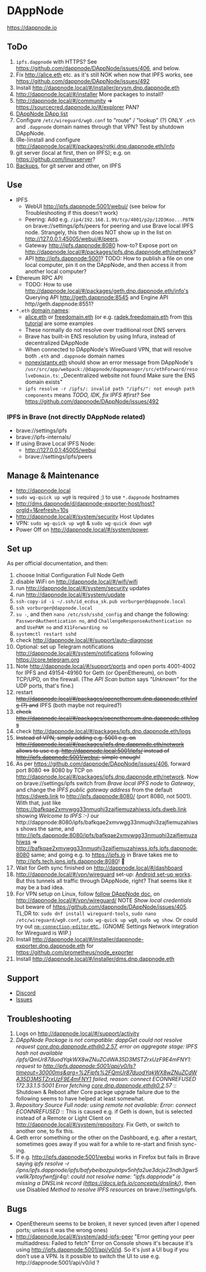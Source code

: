 # DAppNode

https://dappnode.io

## ToDo

1. `ipfs.dappnode` with HTTPS? See https://github.com/dappnode/DAppNode/issues/406, and below.
1. Fix http://alice.eth etc. as it's still NOK when now that IPFS works, see https://github.com/dappnode/DAppNode/issues/492
1. Install http://dappnode.local/#/installer/prysm.dnp.dappnode.eth
1. http://dappnode.local/#/installer More packages to install?
1. http://dappnode.local/#/community => https://sourcecred.dappnode.io/#/explorer PAN?
1. [DAppNode DApp list ](https://docs.google.com/forms/d/e/1FAIpQLSf-SI3NfcvD0tXLvn6aoBpHpwiujjhg8z8kuCDCyFka-f5cRQ/viewform)
1. Configure `/etc/wireguard/wg0.conf` to "route" / "lookup" (?) ONLY `.eth` and `.dappnode` domain names through that VPN? Test by shutdown DAppNode.
1. (Re-)install and configure http://dappnode.local/#/packages/rotki.dnp.dappnode.eth/info
1. git server (local at first, then on IPFS); e.g. on https://github.com/linuxserver?
1. [Backups](https://docs.dappnode.io/user-guide/ui/recommended-set-ups/backup-functionality), for git server and other, on IPFS


## Use

* IPFS
  * WebUI http://ipfs.dappnode:5001/webui/ (see below for Troubleshooting if this doesn't work)
  * Peering: Add e.g. `/ip4/192.168.1.99/tcp/4001/p2p/12D3Koo...P8TN` on brave://settings/ipfs/peers for peering and use Brave local IPFS node. 
    Strangely, this then does NOT show up in the list on http://127.0.0.1:45005/webui/#/peers.
  * Gateway http://ipfs.dappnode:8080 how-to? Expose port on http://dappnode.local/#/packages/ipfs.dnp.dappnode.eth/network?
  * API http://ipfs.dappnode:5001?
    TODO: How to publish a file on one local computer, pin it on the DAppNode, and then access it from another local computer?
* Ethereum RPC API
  * TODO: How to use http://dappnode.local/#/packages/geth.dnp.dappnode.eth/info's Querying API http://geth.dappnode:8545 and Engine API http//geth.dappnode:8551?
* `*.eth` [domain names](https://ens.domains):
  * [alice.eth](http://alice.eth) or [freedomain.eth](http://freedomain.eth) (or e.g. [radek.freedomain.eth](http://radek.freedomain.eth) from [this tutorial](http://radek.freedomain.eth) are some examples
  * These normally do not resolve over traditional root DNS servers
  * Brave has built-in ENS resolution by using Infura, instead of decentralized DAppNode
  * When connected to DAppNode's WireGuard VPN, that will resolve both `.eth` and `.dappnode` domain names
  * [nonexistantx.eth](http://nonexistantx.eth) should show an error message from DAppNode's `/usr/src/app/webpack:/@dappnode/dappmanager/src/ethForward/resolveDomain.ts`: _Decentralized website not found Make sure the ENS domain exists"
  * `ipfs resolve -r /ipfs/: invalid path "/ipfs/": not enough path components` means _TODO, IDK, fix IPFS #first?_ See https://github.com/dappnode/DAppNode/issues/492


### IPFS in Brave (not directly DAppNode related)

* brave://settings/ipfs
* brave://ipfs-internals/
* If using Brave Local IPFS Node:
  * http://127.0.0.1:45005/webui
  * brave://settings/ipfs/peers


## Manage & Maintenance

* http://dappnode.local
* `sudo wg-quick up wg0` is required ;) to use `*.dappnode` hostnames
* http://dms.dappnode/d/dappnode-exporter-host/host?orgId=1&refresh=10s
* http://dappnode.local/#/system/security Host Updates
* VPN: `sudo wg-quick up wg0` & `sudo wg-quick down wg0`
* Power Off on http://dappnode.local/#/system/power.


## Set up

As per official documentation, and then:

1. choose Initial Configuration Full Node Geth
1. disable WiFi on http://dappnode.local/#/wifi/wifi
1. run http://dappnode.local/#/system/security updates
1. run http://dappnode.local/#/system/update
1. `ssh-copy-id -i ~/.ssh/id_ecdsa_sk.pub vorburger@dappnode.local`
1. `ssh vorburger@dappnode.local`
1. `su -`, and then `nano /etc/ssh/sshd_config` and change the following:
   `PasswordAuthentication no`, and `ChallengeResponseAuthentication no` and `UsePAM no` and `X11Forwarding no`
1. `systemctl restart sshd`
1. check http://dappnode.local/#/support/auto-diagnose
1. Optional: set up Telegram notifications http://dappnode.local/#/system/notifications following https://core.telegram.org
1. Note http://dappnode.local/#/support/ports and open ports 4001-4002 for IPFS
   and 49154-49160 for Geth (or OpenEthereum), on both TCP/UPD, on the firewall.
   (The _API Scan_ button says _"Unknown"_ for the UDP ports, that's fine.)
1. restart ~~http://dappnode.local/#/packages/openethereum.dnp.dappnode.eth/info (?) and~~ IPFS (both maybe not required?)
1. ~~check http://dappnode.local/#/packages/openethereum.dnp.dappnode.eth/logs~~
1. check http://dappnode.local/#/packages/ipfs.dnp.dappnode.eth/logs
1. ~~Instead of VPN, simply adding e.g. 5001 e.g. on http://dappnode.local/#/packages/ipfs.dnp.dappnode.eth/network
   allows to use e.g. http://dappnode.local:5001/ipfs/ instead of http://ipfs.dappnode:5001/webui; simple enough!~~
1. As per https://github.com/dappnode/DAppNode/issues/406,
   forward port 8080 <=> 8080 by TCP on http://dappnode.local/#/packages/ipfs.dnp.dappnode.eth/network.
   Now on brave://settings/ipfs switch from _Brave local IPFS node_ to _Gateway_, and change the
   _IPFS public gateway address_ from the default https://dweb.link to http://ipfs.dappnode:8080/ (port 8080, not 5001).
   With that, just like https://bafkqae2xmvwgg33nmuqhi3zajfiemuzahiwss.ipfs.dweb.link showing _Welcome to IPFS :-)_
   our http://dappnode:8080/ipfs/bafkqae2xmvwgg33nmuqhi3zajfiemuzahiwss shows the same, and
   http://ipfs.dappnode:8080/ipfs/bafkqae2xmvwgg33nmuqhi3zajfiemuzahiwss => http://bafkqae2xmvwgg33nmuqhi3zajfiemuzahiwss.ipfs.ipfs.dappnode:8080 same;
   and going e.g. to https://ipfs.io in Brave takes me to http://ipfs.tech.ipns.ipfs.dappnode:8080! 🚀
1. Wait for Geth sync finished on http://dappnode.local/#/dashboard
1. http://dappnode.local/#/vpn/wireguard set-up:
   [Android set-up works](https://docs.dappnode.io/user-guide/ui/access/vpn/#android-1).
   But this tunnels all traffic through DAppNode, right? That seems like it may be a bad idea.
1. For VPN setup on Linux, follow [follow DAppNode doc](https://docs.dappnode.io/user-guide/ui/access/vpn/#linux-1),
   on http://dappnode.local/#/vpn/wireguard/ NOTE _Show local credentials_ but
   beware of https://github.com/dappnode/DAppNode/issues/405. TL;DR to:
   `sudo dnf install wireguard-tools`,
   `sudo nano /etc/wireguard/wg0.conf`,
   `sudo wg-quick up wg0`,
   `sudo wg show`.
   Or could try out [`nm-connection-editor` etc.](https://www.xmodulo.com/wireguard-vpn-network-manager-gui.html).
   (GNOME Settings Network integration for Wireguard is WIP.)
1. Install http://dappnode.local/#/installer/dappnode-exporter.dnp.dappnode.eth for https://github.com/prometheus/node_exporter 
1. Install http://dappnode.local/#/installer/dms.dnp.dappnode.eth


## Support

* [Discord](https://discord.com/channels/747647430450741309/747647430920503338)
* [Issues](https://github.com/dappnode/DAppNode/issues)


## Troubleshooting

1. Logs on http://dappnode.local/#/support/activity
1. _DAppNode Package is not compatible: dappGet could not resolve request core.dnp.dappnode.eth@0.2.57, error on aggregate stage: IPFS hash not available /ipfs/QmUr87duodYqkWX8wZNuZCdWA35D3MSTZrxUzF9E4mFNY1: request to http://ipfs.dappnode:5001/api/v0/ls?timeout=30000ms&arg=%2Fipfs%2FQmUr87duodYqkWX8wZNuZCdWA35D3MSTZrxUzF9E4mFNY1 failed, reason: connect ECONNREFUSED 172.33.1.5:5001 Error fetching core.dnp.dappnode.eth@0.2.57_ :: Shutdown & Reboot after Core packge upgrade failure due to the following seems to have helped at least somewhat.
1. _Repository Source Full node: using remote not available: Error: connect ECONNREFUSED_ :: This is caused e.g. if Geth is down, but is selected instead of a Remote or Light Client on http://dappnode.local/#/system/repository. Fix Geth, or switch to another one, to fix this.
1. Geth error something or the other on the Dashboard, e.g. after a restart, sometimes goes away if you wait for a while to re-start and finish sync-ing.
1. If e.g. http://ipfs.dappnode:5001/webui works in Firefox but fails in Brave saying _ipfs resolve -r /ipns/ipfs.dappnode/ipfs/bafybeibozpulxtpv5nhfa2ue3dcjx23ndh3gwr5vwllk7ptoyfwnfjjr4q/: could not resolve name: "ipfs.dappnode" is missing a DNSLink record (https://docs.ipfs.io/concepts/dnslink/)_, then use Disabled _Method to resolve IPFS resources_ on brave://settings/ipfs.

## Bugs

* OpenEthereum seems to be broken, it never synced (even after I opened ports; unless it was the wrong ones)
* http://dappnode.local/#/system/add-ipfs-peer "Error getting your peer multiaddress: Failed to fetch"
  Error on Console shows it's because it's using http://ipfs.dappnode:5001/api/v0/id.
  So it's just a UI bug if you don't use a VPN.
  Is it possible to switch the UI to use e.g. http://dappnode:5001/api/v0/id ?
